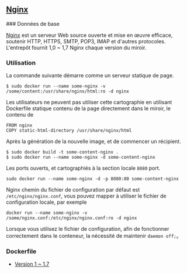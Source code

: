 ## [Nginx](https://registry.hub.docker.com/_/nginx/)

### Données de base

[Nginx](https://en.wikipedia.org/wiki/Nginx) est un serveur Web source ouverte et mise en œuvre efficace, soutenir HTTP, HTTPS, SMTP, POP3, IMAP et d'autres protocoles.
L'entrepôt fournit 1,0 ~ 1,7 Nginx chaque version du miroir.

### Utilisation

La commande suivante démarre comme un serveur statique de page.

```
$ sudo docker run --name some-nginx -v /some/content:/usr/share/nginx/html:ro -d nginx
```
Les utilisateurs ne peuvent pas utiliser cette cartographie en utilisant Dockerfile statique contenu de la page directement dans le miroir, le contenu de
```
FROM nginx
COPY static-html-directory /usr/share/nginx/html
```
Après la génération de la nouvelle image, et de commencer un récipient.
```
$ sudo docker build -t some-content-nginx .
$ sudo docker run --name some-nginx -d some-content-nginx
```
Les ports ouverts, et cartographiés à la section locale `8080` port.
```
sudo docker run --name some-nginx -d -p 8080:80 some-content-nginx
```

Nginx chemin du fichier de configuration par défaut est `/etc/nginx/nginx.conf`,
vous pouvez mapper à utiliser le fichier de configuration locale, par exemple
```
docker run --name some-nginx -v /some/nginx.conf:/etc/nginx/nginx.conf:ro -d nginx
```
Lorsque vous utilisez le fichier de configuration, afin de fonctionner correctement dans le conteneur, la nécessité de maintenir `daemon off;`。

### Dockerfile
* [Version 1 ~ 1.7](https://github.com/nginxinc/docker-nginx/blob/3713a0157083eb4776e71f5a5aef4b2a5bc03ab1/Dockerfile)
